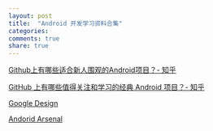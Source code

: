 ```yaml
---
layout: post
title:  "Android 开发学习资料合集"
categories:
comments: true
share: true
---
```


[Github上有哪些适合新人围观的Android项目？- 知乎](http://www.zhihu.com/question/28481864)

[GitHub 上有哪些值得关注和学习的经典 Android 项目？- 知乎](http://www.zhihu.com/question/24689070)

[Google Design](http://www.google.com/design/)

[Andorid Arsenal](https://android-arsenal.com/)